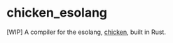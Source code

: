 # chicken_esolang

[WIP] A compiler for the esolang, [chicken](https://esolangs.org/wiki/Chicken), built in Rust.
